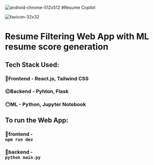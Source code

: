 ![android-chrome-512x512](https://github.com/Akkilesh-A/resume-copilot/assets/136828513/5fe5d281-4a83-4bb4-bc13-e2c8b66c8932) #Resume Copilot

![favicon-32x32](https://github.com/Akkilesh-A/resume-copilot/assets/136828513/59cae323-eeac-41bd-bf43-066f7d7fc867)
# Resume Filtering Web App with ML resume score generation

## Tech Stack Used:
### 🤩Frontend - React.js, Tailwind CSS
### 😐Backend - Pyhton, Flask
### 😶ML - Python, Jupyter Notebook 

## To run the Web App:
### 📂frontend - <code> npm run dev </code> 
### 📂backend - <code> python main.py </code> 
